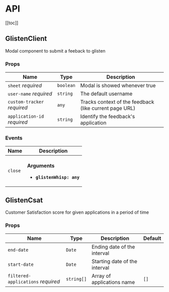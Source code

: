 # API

[[toc]]

## GlistenClient

Modal component to submit a feeback to glisten

### Props

| Name                        | Type      | Description                                            |
| --------------------------- | --------- | ------------------------------------------------------ |
| `sheet` _required_          | `boolean` | Modal is showed whenever true                          |
| `user-name` _required_      | `string`  | The default username                                   |
| `custom-tracker` _required_ | `any`     | Tracks context of the feedback (like current page URL) |
| `application-id` _required_ | `string`  | Identify the feedback's application                    |

### Events

| Name    | Description                                                      |
| ------- | ---------------------------------------------------------------- |
| `close` | <br/>**Arguments**<br/><ul><li>**`glistenWhisp: any`**</li></ul> |

## GlistenCsat

Customer Satisfaction score for given applications in a period of time

### Props

| Name                               | Type       | Description                   | Default |
| ---------------------------------- | ---------- | ----------------------------- | ------- |
| `end-date`                         | `Date`     | Ending date of the interval   |         |
| `start-date`                       | `Date`     | Starting date of the interval |         |
| `filtered-applications` _required_ | `string[]` | Array of applications name    | `[]`    |
